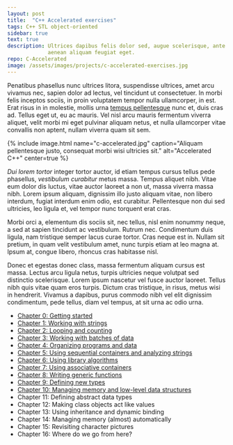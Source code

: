 ```yaml
---
layout: post
title:  "C++ Accelerated exercises"
tags: C++ STL object-oriented
sidebar: true
text: true
description: Ultrices dapibus felis dolor sed, augue scelerisque, ante ligula
             aenean aliquam feugiat eget.
repo: C-Accelerated
image: /assets/images/projects/c-accelerated-exercises.jpg
---
```

Penatibus phasellus nunc ultrices litora, suspendisse ultrices, amet arcu
vivamus nec, sapien dolor ad lectus, vel tincidunt ut consectetuer. In morbi
felis inceptos sociis, in proin voluptatem tempor nulla ullamcorper, in est.
Erat risus in in molestie, mollis urna [tempus pellentesque][c-accelerated] nunc
et, duis cras ad. Tellus eget ut, eu ac mauris. Vel nisl arcu mauris fermentum
viverra aliquet, velit morbi mi eget pulvinar aliquam netus, et nulla
ullamcorper vitae convallis non aptent, nullam viverra quam sit sem.

{% include image.html
name="c-accelerated.jpg"
caption="Aliquam pellentesque justo, consequat morbi wisi ultricies sit."
alt="Accelerated C++"
center=true
%}

_Dui lorem tortor_ integer tortor auctor, id etiam tempus cursus tellus pede
phasellus, _vestibulum curabitur_ metus massa. Tempus aliquet nibh. Vitae eum
dolor dis luctus, vitae auctor laoreet a non ut, massa viverra massa nibh.
Lorem ipsum aliquam, dignissim illo justo aliquam vitae, non libero interdum,
fugiat interdum enim odio, est curabitur. Pellentesque non dui sed ultricies,
leo ligula et, vel tempor nunc torquent erat cras.

Morbi orci a, elementum dis sociis sit, nec tellus, nisl enim nonummy neque, a
sed at sapien tincidunt ac vestibulum. Rutrum nec. Condimentum duis ligula, nam
tristique semper lacus curae tortor. Cras neque est in. Nullam sit pretium, in
quam velit vestibulum amet, nunc turpis etiam at leo magna at. Ipsum at, congue
libero, rhoncus cras habitasse nisl.

Donec et egestas donec class, massa fermentum aliquam cursus est massa. Lectus
arcu ligula netus, turpis ultricies neque volutpat sed distinctio scelerisque.
Lorem ipsum nascetur vel fusce auctor laoreet. Tellus nibh quis vitae quam eros
turpis. Dictum cras tristique, in risus, metus wisi in hendrerit. Vivamus a
dapibus, purus commodo nibh vel elit dignissim condimentum, pede tellus, diam
vel tempus, at sit urna ac odio urna.

- [Chapter 0: Getting started][chapter0]
- [Chapter 1: Working with strings][chapter1]
- [Chapter 2: Looping and counting][chapter2]
- [Chapter 3: Working with batches of data][chapter3]
- [Chapter 4: Organizing programs and data][chapter4]
- [Chapter 5: Using sequential containers and analyzing strings][chapter5]
- [Chapter 6: Using library algorithms][chapter6]
- [Chapter 7: Using associative containers][chapter7]
- [Chapter 8: Writing generic functions][chapter8]
- [Chapter 9: Defining new types][chapter9]
- [Chapter 10: Managing memory and low-level data structures][chapter10]
- Chapter 11: Defining abstract data types
- Chapter 12: Making class objects act like values
- Chapter 13: Using inheritance and dynamic binding
- Chapter 14: Managing memory (almost) automatically
- Chapter 15: Revisiting character pictures
- Chapter 16: Where do we go from here?

[c-accelerated]: https://www.amazon.com/Accelerated-C-Practical-Programming-Example/dp/020170353X

[chapter0]: https://github.com/GeertArien/C-Accelerated/tree/master/Chapter0
[chapter1]: https://github.com/GeertArien/C-Accelerated/tree/master/Chapter01
[chapter2]: https://github.com/GeertArien/C-Accelerated/tree/master/Chapter02
[chapter3]: https://github.com/GeertArien/C-Accelerated/tree/master/Chapter03
[chapter4]: https://github.com/GeertArien/C-Accelerated/tree/master/Chapter04
[chapter5]: https://github.com/GeertArien/C-Accelerated/tree/master/Chapter05
[chapter6]: https://github.com/GeertArien/C-Accelerated/tree/master/Chapter06
[chapter7]: https://github.com/GeertArien/C-Accelerated/tree/master/Chapter07
[chapter8]: https://github.com/GeertArien/C-Accelerated/tree/master/Chapter08
[chapter9]: https://github.com/GeertArien/C-Accelerated/tree/master/Chapter09
[chapter10]: https://github.com/GeertArien/C-Accelerated/tree/master/Chapter10
[chapter11]: https://github.com/GeertArien/C-Accelerated/tree/master/Chapter11
[chapter12]: https://github.com/GeertArien/C-Accelerated/tree/master/Chapter12
[chapter13]: https://github.com/GeertArien/C-Accelerated/tree/master/Chapter13
[chapter14]: https://github.com/GeertArien/C-Accelerated/tree/master/Chapter14
[chapter15]: https://github.com/GeertArien/C-Accelerated/tree/master/Chapter15
[chapter16]: https://github.com/GeertArien/C-Accelerated/tree/master/Chapter16
